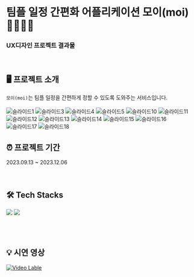 # 팀플 일정 간편화 어플리케이션 모이(moi)👨‍👩‍👧‍👦

### UX디자인 프로젝트 결과물

<br>

## 🖥️ 프로젝트 소개
`모이(moi)`는 팀플 일정을 간편하게 정할 수 있도록 도와주는 서비스입니다. <br><br>
![슬라이드1](https://github.com/minhooooo/ux/assets/80433455/275792ab-5708-45d2-a990-5024bde0df98)
![슬라이드3](https://github.com/minhooooo/ux/assets/80433455/9078e479-0023-45a0-babd-fdd4f815e55e)
![슬라이드4](https://github.com/minhooooo/ux/assets/80433455/f131bd1c-730f-42c4-81df-2afa509b6fb3)
![슬라이드5](https://github.com/minhooooo/ux/assets/80433455/51d99795-65ca-4f59-ad31-4775101ef07b)
![슬라이드10](https://github.com/minhooooo/ux/assets/80433455/9a5d493c-5275-489e-bad0-7a45e17088d3)
![슬라이드11](https://github.com/minhooooo/ux/assets/80433455/6cf6a021-36db-4038-a83e-3d7c7511366c)
![슬라이드12](https://github.com/minhooooo/ux/assets/80433455/ea02ce72-d8d1-4987-8a68-521e237bf69f)
![슬라이드13](https://github.com/minhooooo/ux/assets/80433455/9df1ee1c-6fb7-4e04-a26c-b52413f72dba)
![슬라이드14](https://github.com/minhooooo/ux/assets/80433455/be01fad4-831e-4879-a64c-00603ccadcc2)
![슬라이드15](https://github.com/minhooooo/ux/assets/80433455/015be098-e9e1-4af0-92f0-d08b9a7fefda)
![슬라이드16](https://github.com/minhooooo/ux/assets/80433455/77079bae-817c-407c-ba58-fe42e3af9b23)
![슬라이드17](https://github.com/minhooooo/ux/assets/80433455/53f45462-b181-44ac-94af-6e4c855e92ae)
![슬라이드18](https://github.com/minhooooo/ux/assets/80433455/8a050fac-5dae-4863-a6ce-2adf6e0163fe)

## ⏰ 프로젝트 기간
2023.09.13 ~ 2023.12.06
<br><br><br>

## 🛠️ Tech Stacks
<div>
  <img src="https://img.shields.io/badge/kotlin-7F52FF?style=for-the-badge&logo=kotlin&logoColor=white">
  <img src="https://img.shields.io/badge/firebase-FFCA28?style=for-the-badge&logo=firebase&logoColor=white">
</div>
<br><br><br>

## 💡 시연 영상
[![Video Lable](http://img.youtube.com/vi/Yr-Qvk30Ju9u10/0.jpg)](https://youtu.be/Qvk30Ju9u10?si=Oy7pQr2Eotkv7ZoF)
